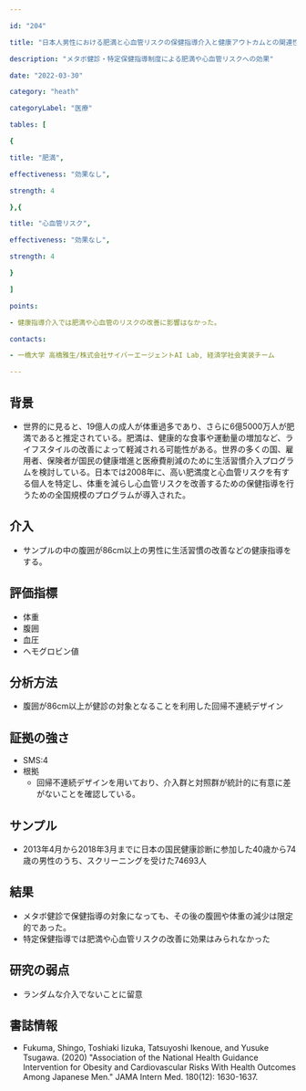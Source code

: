 ```yaml
---

id: "204"

title: "日本人男性における肥満と心血管リスクの保健指導介入と健康アウトカムとの関連性"

description: "メタボ健診・特定保健指導制度による肥満や心血管リスクへの効果"

date: "2022-03-30"

category: "heath"

categoryLabel: "医療"

tables: [

{

title: "肥満",

effectiveness: "効果なし",

strength: 4

},{

title: "心血管リスク",

effectiveness: "効果なし",

strength: 4

}

]

points:

- 健康指導介入では肥満や心血管のリスクの改善に影響はなかった。

contacts:

- 一橋大学 高橋雅生/株式会社サイバーエージェントAI Lab, 経済学社会実装チーム

---
```


## 背景

- 世界的に見ると、19億人の成人が体重過多であり、さらに6億5000万人が肥満であると推定されている。肥満は、健康的な食事や運動量の増加など、ライフスタイルの改善によって軽減される可能性がある。世界の多くの国、雇用者、保険者が国民の健康増進と医療費削減のために生活習慣介入プログラムを検討している。日本では2008年に、高い肥満度と心血管リスクを有する個人を特定し、体重を減らし心血管リスクを改善するための保健指導を行うための全国規模のプログラムが導入された。

## 介入

- サンプルの中の腹囲が86cm以上の男性に生活習慣の改善などの健康指導をする。

## 評価指標

- 体重
- 腹囲
- 血圧
- ヘモグロビン値

## 分析方法

- 腹囲が86cm以上が健診の対象となることを利用した回帰不連続デザイン

## 証拠の強さ

- SMS:4
- 根拠
    - 回帰不連続デザインを用いており、介入群と対照群が統計的に有意に差がないことを確認している。

## サンプル

- 2013年4月から2018年3月までに日本の国民健康診断に参加した40歳から74歳の男性のうち、スクリーニングを受けた74693人 

## 結果

- メタボ健診で保健指導の対象になっても、その後の腹囲や体重の減少は限定的であった。
- 特定保健指導では肥満や心血管リスクの改善に効果はみられなかった


## 研究の弱点

- ランダムな介入でないことに留意

## 書誌情報

- Fukuma, Shingo, Toshiaki Iizuka, Tatsuyoshi Ikenoue, and Yusuke Tsugawa. (2020) "Association of the National Health Guidance Intervention for Obesity
and Cardiovascular Risks With Health Outcomes Among Japanese Men." JAMA Intern Med. 180(12): 1630-1637.
